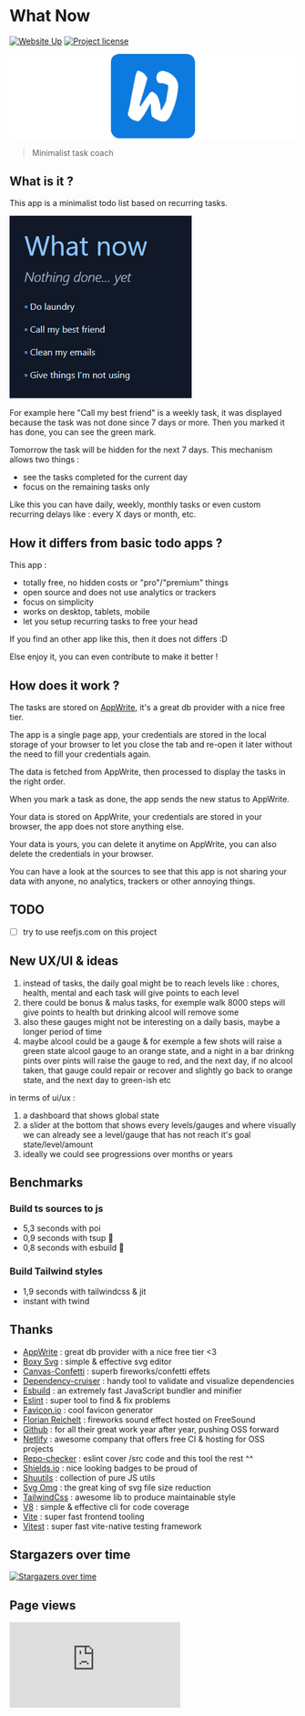# What Now

[![Website Up](https://img.shields.io/website/https/what-now.netlify.app.svg)](https://what-now.netlify.app)
[![Project license](https://img.shields.io/github/license/Shuunen/monorepo.svg?color=informational)](https://github.com/Shuunen/monorepo/blob/master/LICENSE)

![logo](docs/logo-double.svg)

> Minimalist task coach

## What is it ?

This app is a minimalist todo list based on recurring tasks.

![demo](docs/demo.gif)

For example here "Call my best friend" is a weekly task, it was displayed because the task was not done since 7 days or more. Then you marked it has done, you can see the green mark.

Tomorrow the task will be hidden for the next 7 days. This mechanism allows two things :

- see the tasks completed for the current day
- focus on the remaining tasks only

Like this you can have daily, weekly, monthly tasks or even custom recurring delays like : every X days or month, etc.

## How it differs from basic todo apps ?

This app :

- totally free, no hidden costs or "pro"/"premium" things
- open source and does not use analytics or trackers
- focus on simplicity
- works on desktop, tablets, mobile
- let you setup recurring tasks to free your head

If you find an other app like this, then it does not differs :D

Else enjoy it, you can even contribute to make it better !

## How does it work ?

The tasks are stored on [AppWrite](appwrite.io), it's a great db provider with a nice free tier.

The app is a single page app, your credentials are stored in the local storage of your browser to let you close the tab and re-open it later without the need to fill your credentials again.

The data is fetched from AppWrite, then processed to display the tasks in the right order.

When you mark a task as done, the app sends the new status to AppWrite.

Your data is stored on AppWrite, your credentials are stored in your browser, the app does not store anything else.

Your data is yours, you can delete it anytime on AppWrite, you can also delete the credentials in your browser.

You can have a look at the sources to see that this app is not sharing your data with anyone, no analytics, trackers or other annoying things.

## TODO

- [ ] try to use reefjs.com on this project

## New UX/UI & ideas

1. instead of tasks, the daily goal might be to reach levels like : chores, health, mental and each task will give points to each level
2. there could be bonus & malus tasks, for exemple walk 8000 steps will give points to health but drinking alcool will remove some
3. also these gauges might not be interesting on a daily basis, maybe a longer period of time
4. maybe alcool could be a gauge & for exemple a few shots will raise a green state alcool gauge to an orange state, and a night in a bar drinkng pints over pints will raise the gauge to red, and the next day, if no alcool taken, that gauge could repair or recover and slightly go back to orange state, and the next day to green-ish etc

in terms of ui/ux :

1. a dashboard that shows global state
2. a slider at the bottom that shows every levels/gauges and where visually we can already see a level/gauge that has not reach it's goal state/level/amount
3. ideally we could see progressions over months or years
  
## Benchmarks

### Build ts sources to js

- 5,3 seconds with poi
- 0,9 seconds with tsup :tada:
- 0,8 seconds with esbuild :tada:

### Build Tailwind styles

- 1,9 seconds with tailwindcss & jit
- instant with twind

## Thanks

- [AppWrite](https://appwrite.io) : great db provider with a nice free tier <3
- [Boxy Svg](https://boxy-svg.com) : simple & effective svg editor
- [Canvas-Confetti](https://github.com/catdad/canvas-confetti) : superb fireworks/confetti effets
- [Dependency-cruiser](https://github.com/sverweij/dependency-cruiser) : handy tool to validate and visualize dependencies
- [Esbuild](https://github.com/evanw/esbuild) : an extremely fast JavaScript bundler and minifier
- [Eslint](https://eslint.org) : super tool to find & fix problems
- [Favicon.io](https://favicon.io) : cool favicon generator
- [Florian Reichelt](https://freesound.org/people/florianreichelt/sounds/459973/) : fireworks sound effect hosted on FreeSound
- [Github](https://github.com) : for all their great work year after year, pushing OSS forward
- [Netlify](https://netlify.com) : awesome company that offers free CI & hosting for OSS projects
- [Repo-checker](https://github.com/Shuunen/repo-checker) : eslint cover /src code and this tool the rest ^^
- [Shields.io](https://shields.io) : nice looking badges to be proud of
- [Shuutils](https://github.com/Shuunen/shuutils) : collection of pure JS utils
- [Svg Omg](https://jakearchibald.github.io/svgomg/) : the great king of svg file size reduction
- [TailwindCss](https://tailwindcss.com) : awesome lib to produce maintainable style
- [V8](https://github.com/demurgos/v8-coverage) : simple & effective cli for code coverage
- [Vite](https://github.com/vitejs/vite) : super fast frontend tooling
- [Vitest](https://github.com/vitest-dev/vitest) : super fast vite-native testing framework

## Stargazers over time

[![Stargazers over time](https://starchart.cc/Shuunen/what-now.svg?variant=adaptive)](https://starchart.cc/Shuunen/what-now)

## Page views

[![Free Website Counter](https://www.websitecounterfree.com/c.php?d=9&id=64400&s=12)](https://www.websitecounterfree.com)
